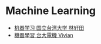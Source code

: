 # Machine Learning

*  [机器学习 国立台湾大学 林轩田](https://www.youtube.com/user/hsuantien/playlists)
* [機器學習 台大電機 Vivian](https://www.youtube.com/channel/UCyB2RBqKbxDPGCs1PokeUiA/playlists) 
